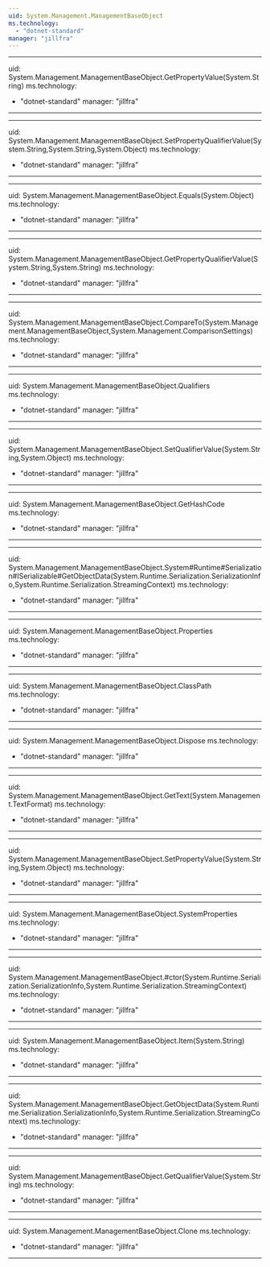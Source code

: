 ```yaml
---
uid: System.Management.ManagementBaseObject
ms.technology: 
  - "dotnet-standard"
manager: "jillfra"
---
```


---
uid: System.Management.ManagementBaseObject.GetPropertyValue(System.String)
ms.technology: 
  - "dotnet-standard"
manager: "jillfra"
---

---
uid: System.Management.ManagementBaseObject.SetPropertyQualifierValue(System.String,System.String,System.Object)
ms.technology: 
  - "dotnet-standard"
manager: "jillfra"
---

---
uid: System.Management.ManagementBaseObject.Equals(System.Object)
ms.technology: 
  - "dotnet-standard"
manager: "jillfra"
---

---
uid: System.Management.ManagementBaseObject.GetPropertyQualifierValue(System.String,System.String)
ms.technology: 
  - "dotnet-standard"
manager: "jillfra"
---

---
uid: System.Management.ManagementBaseObject.CompareTo(System.Management.ManagementBaseObject,System.Management.ComparisonSettings)
ms.technology: 
  - "dotnet-standard"
manager: "jillfra"
---

---
uid: System.Management.ManagementBaseObject.Qualifiers
ms.technology: 
  - "dotnet-standard"
manager: "jillfra"
---

---
uid: System.Management.ManagementBaseObject.SetQualifierValue(System.String,System.Object)
ms.technology: 
  - "dotnet-standard"
manager: "jillfra"
---

---
uid: System.Management.ManagementBaseObject.GetHashCode
ms.technology: 
  - "dotnet-standard"
manager: "jillfra"
---

---
uid: System.Management.ManagementBaseObject.System#Runtime#Serialization#ISerializable#GetObjectData(System.Runtime.Serialization.SerializationInfo,System.Runtime.Serialization.StreamingContext)
ms.technology: 
  - "dotnet-standard"
manager: "jillfra"
---

---
uid: System.Management.ManagementBaseObject.Properties
ms.technology: 
  - "dotnet-standard"
manager: "jillfra"
---

---
uid: System.Management.ManagementBaseObject.ClassPath
ms.technology: 
  - "dotnet-standard"
manager: "jillfra"
---

---
uid: System.Management.ManagementBaseObject.Dispose
ms.technology: 
  - "dotnet-standard"
manager: "jillfra"
---

---
uid: System.Management.ManagementBaseObject.GetText(System.Management.TextFormat)
ms.technology: 
  - "dotnet-standard"
manager: "jillfra"
---

---
uid: System.Management.ManagementBaseObject.SetPropertyValue(System.String,System.Object)
ms.technology: 
  - "dotnet-standard"
manager: "jillfra"
---

---
uid: System.Management.ManagementBaseObject.SystemProperties
ms.technology: 
  - "dotnet-standard"
manager: "jillfra"
---

---
uid: System.Management.ManagementBaseObject.#ctor(System.Runtime.Serialization.SerializationInfo,System.Runtime.Serialization.StreamingContext)
ms.technology: 
  - "dotnet-standard"
manager: "jillfra"
---

---
uid: System.Management.ManagementBaseObject.Item(System.String)
ms.technology: 
  - "dotnet-standard"
manager: "jillfra"
---

---
uid: System.Management.ManagementBaseObject.GetObjectData(System.Runtime.Serialization.SerializationInfo,System.Runtime.Serialization.StreamingContext)
ms.technology: 
  - "dotnet-standard"
manager: "jillfra"
---

---
uid: System.Management.ManagementBaseObject.GetQualifierValue(System.String)
ms.technology: 
  - "dotnet-standard"
manager: "jillfra"
---

---
uid: System.Management.ManagementBaseObject.Clone
ms.technology: 
  - "dotnet-standard"
manager: "jillfra"
---
